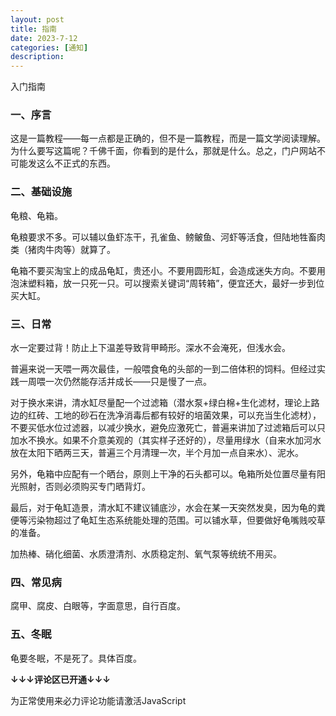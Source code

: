 ```yaml
---
layout: post
title: 指南
date: 2023-7-12
categories: [通知]
description: 
---
```

入门指南

### 一、序言

这是一篇教程——每一点都是正确的，但不是一篇教程，而是一篇文学阅读理解。为什么要写这篇呢？千佛千面，你看到的是什么，那就是什么。总之，门户网站不可能发这么不正式的东西。

### 二、基础设施

龟粮、龟箱。

龟粮要求不多。可以辅以鱼虾冻干，孔雀鱼、鳑鲏鱼、河虾等活食，但陆地牲畜肉类（猪肉牛肉等）就算了。

龟箱不要买淘宝上的成品龟缸，贵还小。不要用圆形缸，会造成迷失方向。不要用泡沫塑料箱，放一只死一只。可以搜索关键词“周转箱”，便宜还大，最好一步到位买大缸。

### 三、日常

水一定要过背！防止上下温差导致背甲畸形。深水不会淹死，但浅水会。

普遍来说一天喂一两次最佳，一般喂食龟的头部的一到二倍体积的饲料。但经过实践一周喂一次仍然能存活并成长——只是慢了一点。

对于换水来讲，清水缸尽量配一个过滤箱（潜水泵+绿白棉+生化滤材，理论上路边的红砖、工地的砂石在洗净消毒后都有较好的培菌效果，可以充当生化滤材），不要买低水位过滤器，以减少换水，避免应激死亡，普遍来讲加了过滤箱后可以只加水不换水。如果不介意美观的（其实样子还好的），尽量用绿水（自来水加河水放在太阳下晒两三天，普遍三个月清理一次，半个月加一点自来水）、泥水。

另外，龟箱中应配有一个晒台，原则上干净的石头都可以。龟箱所处位置尽量有阳光照射，否则必须购买专门晒背灯。

最后，对于龟缸造景，清水缸不建议铺底沙，水会在某一天突然发臭，因为龟的粪便等污染物超过了龟缸生态系统能处理的范围。可以铺水草，但要做好龟嘴贱咬草的准备。

加热棒、硝化细菌、水质澄清剂、水质稳定剂、氧气泵等统统不用买。

### 四、常见病

腐甲、腐皮、白眼等，字面意思，自行百度。

### 五、冬眠

龟要冬眠，不是死了。具体百度。

**↓↓↓评论区已开通↓↓↓**

<!-- 来必力City版安装代码 -->
<div id="lv-container" data-id="city" data-uid="MTAyMC81ODAwMC8zNDQ2Mw==">
	<script type="text/javascript">
   (function(d, s) {
       var j, e = d.getElementsByTagName(s)[0];

       if (typeof LivereTower === 'function') { return; }

       j = d.createElement(s);
       j.src = 'https://cdn-city.livere.com/js/embed.dist.js';
       j.async = true;

       e.parentNode.insertBefore(j, e);
   })(document, 'script');
	</script>
<noscript> 为正常使用来必力评论功能请激活JavaScript</noscript>
</div>
<!-- City版安装代码已完成 -->
